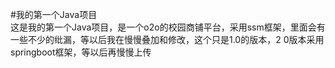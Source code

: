 #我的第一个Java项目  
这是我的第一个Java项目，是一个o2o的校园商铺平台，采用ssm框架，里面会有一些不少的纰漏，等以后我在慢慢叠加和修改，这个只是1.0的版本，2
0版本采用springboot框架，等以后再慢慢上传
